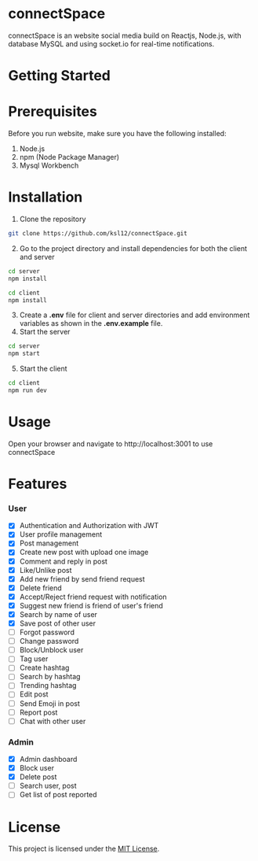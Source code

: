 # connectSpace
connectSpace is an website social media build on Reactjs, Node.js, with database MySQL and using socket.io for real-time notifications.
# Getting Started
# Prerequisites
Before you run website, make sure you have the following installed:
1. Node.js
2. npm (Node Package Manager)
3. Mysql Workbench 
# Installation
1. Clone the repository
```bash
git clone https://github.com/ksl12/connectSpace.git
```
2. Go to the project directory and install dependencies for both the client and server
```bash
cd server
npm install
```
```bash
cd client
npm install
```
3. Create a **.env** file for client and server directories and add environment variables as shown in the **.env.example** file.
4. Start the server
```bash
cd server
npm start
```
5. Start the client
```bash
cd client
npm run dev
```
# Usage
Open your browser and navigate to  http://localhost:3001 to use connectSpace

# Features

<h3>User</h3>

- [x] Authentication and Authorization with JWT
- [x] User profile management
- [x] Post management 
- [x] Create new post with upload one image
- [x] Comment and reply in post
- [x] Like/Unlike post
- [x] Add new friend by send friend request
- [x] Delete friend
- [x] Accept/Reject friend request with notification
- [x] Suggest new friend is friend of user's friend
- [x] Search by name of user
- [x] Save post of other user
- [ ] Forgot password
- [ ] Change password
- [ ] Block/Unblock user
- [ ] Tag user 
- [ ] Create hashtag
- [ ] Search by hashtag
- [ ] Trending hashtag
- [ ] Edit post
- [ ] Send Emoji in post
- [ ] Report post
- [ ] Chat with other user

<h3>Admin</h3>

- [x] Admin dashboard
- [x] Block user
- [x] Delete post
- [ ] Search user, post
- [ ] Get list of post reported

# License
This project is licensed under the [MIT License](https://github.com/ksl12/connectSpace/blob/main/LICENSE).


